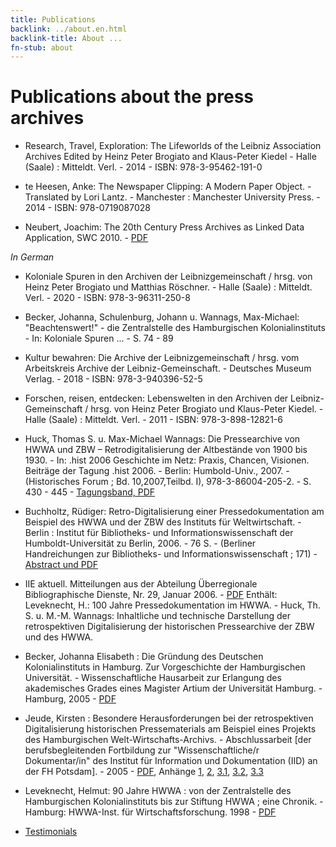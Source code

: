 ```yaml
---
title: Publications
backlink: ../about.en.html
backlink-title: About ...
fn-stub: about
---
```


# Publications about the press archives

- Research, Travel, Exploration: The Lifeworlds of the Leibniz Association Archives Edited by Heinz Peter Brogiato and Klaus-Peter Kiedel - Halle (Saale) : Mitteldt. Verl. - 2014 - ISBN: 978-3-95462-191-0

- te Heesen, Anke: The Newspaper Clipping: A Modern Paper Object. - Translated by Lori Lantz. - Manchester : Manchester University Press. - 2014 - ISBN: 978-0719087028

- Neubert, Joachim: The 20th Century Press Archives as Linked Data Application, SWC 2010. - [PDF](10.1.1.377.4588.pdf)

_In German_

- Koloniale Spuren in den Archiven der Leibnizgemeinschaft / hrsg. von Heinz Peter Brogiato und Matthias Röschner. - Halle (Saale) : Mitteldt. Verl. - 2020 - ISBN: 978-3-96311-250-8

- Becker, Johanna, Schulenburg, Johann u. Wannags, Max-Michael: "Beachtenswert!" - die Zentralstelle des Hamburgischen Kolonialinstituts - In: Koloniale Spuren ... - S. 74 - 89

- Kultur bewahren: Die Archive der Leibnizgemeinschaft / hrsg. vom Arbeitskreis Archive der Leibniz-Gemeinschaft. - Deutsches Museum Verlag. - 2018 - ISBN: 978-3-940396-52-5

- Forschen, reisen, entdecken: Lebenswelten in den Archiven der Leibniz-Gemeinschaft / hrsg. von Heinz Peter Brogiato und Klaus-Peter Kiedel. - Halle (Saale) : Mitteldt. Verl. - 2011 - ISBN: 978-3-898-12821-6
  
- Huck, Thomas S. u. Max-Michael Wannags: Die Pressearchive von HWWA und ZBW – Retrodigitalisierung der Altbestände von 1900 bis 1930. - In: .hist 2006 Geschichte im Netz: Praxis, Chancen, Visionen. Beiträge der Tagung .hist 2006. - Berlin: Humbold-Univ., 2007. - (Historisches Forum ; Bd. 10,2007,Teilbd. I), 978-3-86004-205-2. - S. 430 - 445 - [Tagungsband, PDF](https://edoc.hu-berlin.de/handle/18452/18475)
     
- Buchholtz, Rüdiger: Retro-Digitalisierung einer Pressedokumentation am Beispiel des HWWA und der ZBW des Instituts für Weltwirtschaft. - Berlin : Institut für Bibliotheks- und Informationswissenschaft der Humboldt-Universität zu Berlin, 2006. - 76 S. - (Berliner Handreichungen zur Bibliotheks- und Informationswissenschaft ; 171) - [Abstract und PDF](https://edoc.hu-berlin.de/handle/18452/18947)
      
- IIE aktuell. Mitteilungen aus der Abteilung Überregionale Bibliographische Dienste, Nr. 29, Januar 2006. - [PDF](iieaktuell29.pdf)
Enthält: Leveknecht, H.: 100 Jahre Pressedokumentation im HWWA. - Huck, Th. S. u. M.-M. Wannags: Inhaltliche und technische Darstellung der retrospektiven Digitalisierung der historischen Pressearchive der ZBW und des HWWA.
       
- Becker, Johanna Elisabeth : Die Gründung des Deutschen Kolonialinstituts in Hamburg. Zur Vorgeschichte der Hamburgischen Universität. - Wissenschaftliche Hausarbeit zur Erlangung des akademisches Grades eines Magister Artium der Universität Hamburg. - Hamburg, 2005 - [PDF](Becker_Kolonialinstitut.pdf)
        
- Jeude, Kirsten : Besondere Herausforderungen bei der retrospektiven Digitalisierung historischen Pressematerials am Beispiel eines Projekts des Hamburgischen Welt-Wirtschafts-Archivs. - Abschlussarbeit [der berufsbegleitenden Fortbildung zur "Wissenschaftliche/r Dokumentar/in" des Institut für Information und Dokumentation (IID) an der FH Potsdam]. - 2005 - [PDF](Abschlussarbeit_Jeude.pdf), Anhänge [1](Anhang1_projekte_sw_Jeude.pdf), [2](Anhang2_Jeude.pdf), [3.1](Anhang3_1_Jeude.pdf), [3.2](Anhang3_2_Jeude.pdf), [3.3](Anhang3_3_Jeude.pdf)
         
- Leveknecht, Helmut: 90 Jahre HWWA : von der Zentralstelle des Hamburgischen Kolonialinstituts bis zur Stiftung HWWA ; eine Chronik. - Hamburg: HWWA-Inst. für Wirtschaftsforschung. 1998 - [PDF](Leveknecht_Chronik_HWWA.pdf) 

* [Testimonials](testimonial.de.html)

